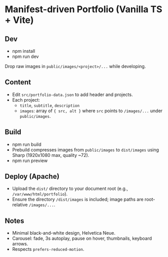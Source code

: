 # Manifest-driven Portfolio (Vanilla TS + Vite)

## Dev

- npm install
- npm run dev

Drop raw images in `public/images/<project>/...` while developing.

## Content

- Edit `src/portfolio-data.json` to add header and projects.
- Each project:
  - `title`, `subtitle`, `description`
  - `images`: array of `{ src, alt }` where `src` points to `/images/...` under `public/images`.

## Build

- npm run build
- Prebuild compresses images from `public/images` to `dist/images` using Sharp (1920x1080 max, quality ~72).
- npm run preview

## Deploy (Apache)

- Upload the `dist/` directory to your document root (e.g., `/var/www/html/portfolio`).
- Ensure the directory `/dist/images` is included; image paths are root-relative `/images/...`.

## Notes

- Minimal black-and-white design, Helvetica Neue.
- Carousel: fade, 3s autoplay, pause on hover, thumbnails, keyboard arrows.
- Respects `prefers-reduced-motion`.
